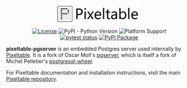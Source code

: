 <div align="center">
<img src="https://raw.githubusercontent.com/pixeltable/pixeltable/release/docs/resources/pixeltable-logo-large.png"
     alt="Pixeltable" width="45%" />
<p></p>

[![License](https://img.shields.io/badge/License-Apache%202.0-darkblue.svg)](https://opensource.org/licenses/Apache-2.0)
![PyPI - Python Version](https://img.shields.io/pypi/pyversions/pixeltable?logo=python&logoColor=white)
![Platform Support](https://img.shields.io/badge/platform-Linux%20%7C%20macOS%20%7C%20Windows-E5DDD4)
<br>
[![pytest status](https://github.com/pixeltable/pixeltable-pgserver/actions/workflows/build-and-test.yml/badge.svg)](https://github.com/pixeltable/pixeltable-pgserver/actions)
[![PyPI Package](https://img.shields.io/pypi/v/pixeltable-pgserver?color=4D148C)](https://pypi.org/project/pixeltable-pgserver/)
</div>

__pixeltable-pgserver__ is an embedded Postgres server used internally by
[Pixeltable](https://github.com/pixeltable/pixeltable). It is a fork of Oscar Moll's
[pgserver](https://github.com/orm011/pgserver), which is itself a fork of Michel Pelletier's
[postgresql-wheel](https://github.com/michelp/postgresql-wheel).

For Pixeltable documentation and installation instructions, visit the main
[Pixeltable repository](https://github.com/pixeltable/pixeltable).
